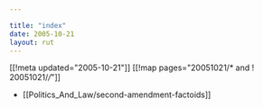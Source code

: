 ```yaml
---

title: "index"
date: 2005-10-21
layout: rut
---
```


[[!meta updated="2005-10-21"]]
[[!map pages="20051021/* and ! 20051021/*/*"]]
* [[Politics_And_Law/second-amendment-factoids]]
